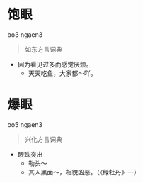 # 饱眼
bo3 ngaen3
> 如东方言词典
- 因为看见过多而感觉厌烦。
  - 天天吃鱼，大家都～吖。

# 爆眼
bo5 ngaen3
> 兴化方言词典
- 眼珠突出
  - 勒头～
  - 其人黑面～，相貌凶恶。（《绿牡丹》一）
